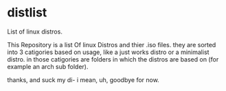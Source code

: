 # distlist
List of linux distros.

This Repository is a list Of linux Distros and thier .iso files. they are sorted into 3 catigories based on usage, like a just works distro or a minimalist distro. in those catigories are folders in which the distros are based on (for example an arch sub folder).

thanks, and suck my di- i mean, uh, goodbye for now.
